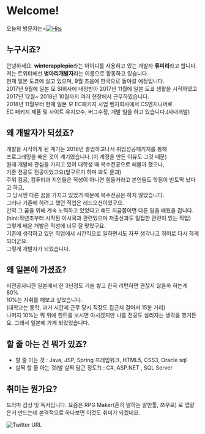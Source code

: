 # Welcome!
오늘의 방문자는>[![Hits](https://hits.seeyoufarm.com/api/count/incr/badge.svg?url=https%3A%2F%2Fgithub.com%2Fwinterapplepie)](https://hits.seeyoufarm.com)
## 누구시죠?
안녕하세요. **winterapplepie**라는 아이디를 사용하고 있는 개발자 **류미리**라고 합니다.  
저는 트위터에선 **병아리개발자**라는 이름으로 활동하고 있습니다.  
현재 일본 도쿄에 살고 있으며, 9월 즈음에 한국으로 돌아갈 예정입니다.  
2017년 9월에 일본 모 SI회사에 내정받아 2017년 11월에 일본 도쿄 생활을 시작하였고  
2017년 12월~ 2018년 10월까지 여러 현장에서 근무하였습니다.  
2018년 11월부터 현재 일본 모 EC패키지 사업 벤처회사에서 CS엔지니어로  
EC 패키지 제품 및 사이트 유지보수, 버그수정, 개발 일을 하고 있습니다.(사내개발)  

## 왜 개발자가 되셨죠?
개발을 시작하게 된 계기는 2016년 졸업하고나서 취업성공패키지를 통해  
프로그래밍을 배운 것이 계기였습니다.(이 계정을 만든 이유도 그것 때문)  
원래 개발에 관심을 가지고 있어 대학생 때 복수전공으로 해볼까 했으나,  
기존 전공도 전공이었고요(앞구르기 하며 봐도 문과)  
주위 컴공, 컴퓨터과 지인들은 적성이 아니면 힘들거라고 본인들도 학점이 반토막 났다고 하고,  
그 당시엔 다른 꿈을 가지고 있었기 때문에 복수전공은 하지 않았습니다.  
그러나 기존에 하려고 했던 직업은 레드오션이었구요.  
만약 그 꿈을 위해 계속 노력하고 있었다고 해도 지금쯤이면 다른 일을 배웠을 겁니다.  
(hint:작년초부터 시작된 이시국과 관련있으며 저출산과도 밀접한 관련이 있는 직업)    
그렇게 배운 개발은 적성에 너무 잘 맞았구요.  
기존에 생각하고 있던 직업에서 시간직으로 일하면서도 자꾸 생각나고 취미로 다시 하게 되더군요.  
그렇게 개발자가 되었습니다.  

## 왜 일본에 가셨죠?
비전공자니깐 일본에서 한 3년정도 기술 쌓고 한국 리턴하면 괜찮지 않을까 하는게 80%  
10%는 자취를 해보고 싶었습니다.  
(대학교는 통학, 과거 시간제 근무 당시 직장도 집근처 걸어서 15분 거리)  
나머지 10%는 뭐 위에 힌트를 보시면 아시겠지만 나름 전공도 살리자는 생각을 했거든요. 
그래서 일본에 가게 되었었습니다.  

## 할 줄 아는 건 뭐가 있죠?
- 할 줄 아는 것 : Java, JSP, Spring 프레임워크, HTML5, CSS3, Oracle sql
- 살짝 할 줄 아는 것(발 살짝 담근 정도?) : C#, ASP.NET , SQL Server

## 취미는 뭔가요?
드라마 감상 및 독서입니다. 요즘은 RPG Maker(흔히 말하는 알만툴, 쯔꾸르) 로 맵같은거 만드는데 본격적으로 하다보면 이것도 취미가 되겠네요.

![Twitter URL](https://img.shields.io/twitter/url?style=social&url=https%3A%2F%2Ftwitter.com%2Fwinterapplepie1)
<!--
**winterapplepie/winterapplepie** is a ✨ _special_ ✨ repository because its `README.md` (this file) appears on your GitHub profile.

Here are some ideas to get you started:

- 🔭 I’m currently working on ...
- 🌱 I’m currently learning ...
- 👯 I’m looking to collaborate on ...
- 🤔 I’m looking for help with ...
- 💬 Ask me about ...
- 📫 How to reach me: ...
- 😄 Pronouns: ...
- ⚡ Fun fact: ...
-->
